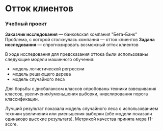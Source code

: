# Отток клиентов

### Учебный проект

**Заказчик исследования** — банковская компания "Бета-Банк"
Проблема, с которой столкнулась компания — отток клиентов
**Задача исследования** — спрогнозировать возможный отток клиентов 

В ходе исследования для предсказания оттока были использованы следующие модели машинного обучения:
- модель логистической регрессии
- модель решающего дерева
- модель случайного леса

Для борьбы с дисбалансом классов опробованы техники взвешивания классов, увеличения/уменьшения выборки, нивелирования порога классификации. 

Лучший результат показала модель случайного леса с использованием техники увеличения или уменьшения выборки (обе модели показали одинаково высокие результатs). Метрикой качества принята мера f1-score.
